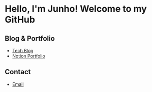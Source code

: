 # Hello, I'm Junho! Welcome to my GitHub

## Blog & Portfolio
-  [Tech Blog](https://velog.io/@jjunho)
- [Notion Portfolio](https://childlike-mahogany-afc.notion.site/Portfolio-1a02afb756eb807caafee66803739f72)

## Contact
- [Email](jjunho891818@gmail.com)
